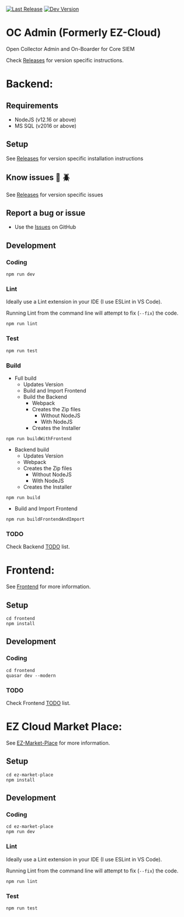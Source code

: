 [![Last Release](https://badgen.net/badge/release/v0.8.5-0.8.7/green)](https://github.com/logrhythm/EZ-Cloud/releases/tag/v0.8.5-0.8.7)
[![Dev Version](https://badgen.net/badge/dev/v0.9/orange)](https://github.com/logrhythm/EZ-Cloud/tree/v0.9)

# OC Admin (Formerly EZ-Cloud)
Open Collector Admin and On-Boarder for Core SIEM

Check [Releases](https://github.com/logrhythm/EZ-Cloud/releases) for version specific instructions.

# Backend:

## Requirements
- NodeJS (v12.16 or above)
- MS SQL (v2016 or above)

## Setup
See [Releases](https://github.com/logrhythm/EZ-Cloud/releases) for version specific installation instructions

## Know issues :bug: :beetle:
See [Releases](https://github.com/logrhythm/EZ-Cloud/releases) for version specific issues

## Report a bug or issue
- Use the [Issues](https://github.com/logrhythm/EZ-Cloud/issues) on GitHub

## Development

### Coding

```
npm run dev
```

### Lint

Ideally use a Lint extension in your IDE (I use ESLint in VS Code).

Running Lint from the command line will attempt to fix (`--fix`) the code.
```
npm run lint
```

### Test

```
npm run test
```

### Build

- Full build
  - Updates Version
  - Build and Import Frontend
  - Build the Backend
    - Webpack
    - Creates the Zip files
      - Without NodeJS
      - With NodeJS
    - Creates the Installer
```
npm run buildWithFrontend
```

- Backend build
  - Updates Version
  - Webpack
  - Creates the Zip files
    - Without NodeJS
    - With NodeJS
  - Creates the Installer
```
npm run build
```

- Build and Import Frontend
```
npm run buildFrontendAndImport
```

### TODO
Check Backend [TODO](TODO.md) list.

# Frontend:

See [Frontend](frontend/) for more information.

## Setup

```
cd frontend
npm install
```

## Development

### Coding

```
cd frontend
quasar dev --modern
```
### TODO

Check Frontend [TODO](frontend/TODO.md) list.

# EZ Cloud Market Place:

See [EZ-Market-Place](ez-market-place/) for more information.

## Setup

```
cd ez-market-place
npm install
```

## Development

### Coding

```
cd ez-market-place
npm run dev
```

### Lint

Ideally use a Lint extension in your IDE (I use ESLint in VS Code).

Running Lint from the command line will attempt to fix (`--fix`) the code.
```
npm run lint
```

### Test

```
npm run test
```
